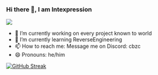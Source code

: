 
### Hi there 👋, I am Intexpression
![](https://api.githubtrends.io/user/svg/intexpression/langs?time_range=one_year&include_private=True&loc_metric=changed&theme=dark)


- 🔭 I’m currently working on every project known to world 
- 🌱 I’m currently learning ReverseEngineering 
- 📫 How to reach me: Message me on Discord: cbzc 
- 😄 Pronouns: he/him 

[![GitHub Streak](https://streak-stats.demolab.com?user=intexpression&theme=dark)](https://git.io/streak-stats)
